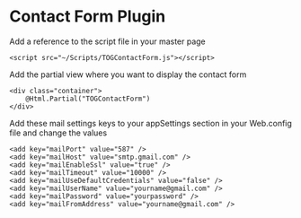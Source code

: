 # Contact Form Plugin

Add a reference to the script file in your master page
```
<script src="~/Scripts/TOGContactForm.js"></script>
```

Add the partial view where you want to display the contact form
```
<div class="container">
    @Html.Partial("TOGContactForm")
</div>
```

Add these mail settings keys to your appSettings section in your Web.config file and change the values
```
<add key="mailPort" value="587" />
<add key="mailHost" value="smtp.gmail.com" />
<add key="mailEnableSsl" value="true" />
<add key="mailTimeout" value="10000" />
<add key="mailUseDefaultCredentials" value="false" />
<add key="mailUserName" value="yourname@gmail.com" />
<add key="mailPassword" value="yourpassword" />
<add key="mailFromAddress" value="yourname@gmail.com" />
```